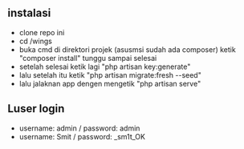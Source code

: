 ## instalasi

- clone repo ini
- cd /wings
- buka cmd di direktori projek (asusmsi sudah ada composer) ketik "composer install" tunggu sampai selesai
- setelah selesai ketik lagi "php artisan key:generate"
- lalu setelah itu ketik "php artisan migrate:fresh --seed"
- lalu jalaknan app dengen mengetik "php artisan serve"

## Luser login

- username: admin / password: admin
- username: Smit / password: _sm1t_OK